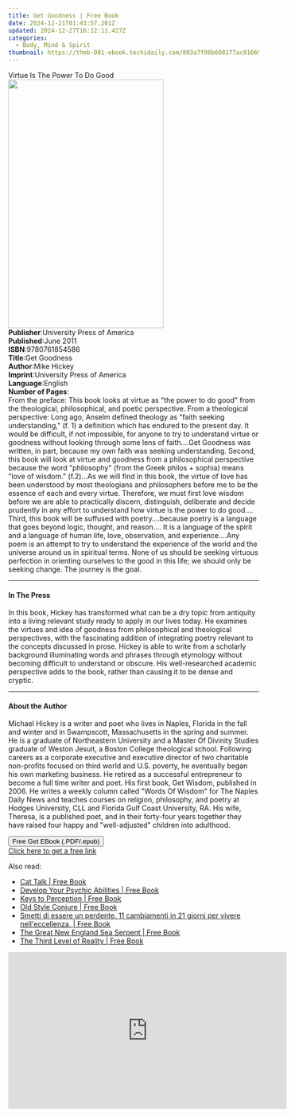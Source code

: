 ```yaml
---
title: Get Goodness | Free Book
date: 2024-12-21T01:43:57.201Z
updated: 2024-12-27T16:12:11.427Z
categories:
  - Body, Mind & Spirit
thumbnail: https://thmb-001-ebook.techidaily.com/803a7f08b608177ac01669444b8543fac01083bc0cb07f5db80977c0a6d46075.jpg
---
```

<main id="book-container">
  <div class="flex flex-col">
    <div class="book-brief flex-1 py-6 px-4 sm:p-6 md:py-10 md:px-8">
      <!-- brief-->
      <div class="book-brief-main">Virtue Is The Power To Do Good</div>
    </div>
    <div
      class="book-meta-info flex-1 grid gap-4 col-start-1 col-end-3 row-start-1 sm:mb-6 sm:grid-cols-4 lg:gap-6 lg:col-start-2 lg:row-end-6 lg:row-span-6 lg:mb-0"
    >
      <div
        class="book-meta-info-left place-content-center mt-4 p-4 text-sm leading-6 col-start-2 col-span-2 dark:text-slate-400"
      >
        <img
          class="w-full h-500 object-cover rounded-lg sm:h-255 sm:col-span-2 lg:col-span-full"
          src="https://img-001-ebook.techidaily.com/9aa13e80774421d8a7e6ea40edeb32684337b9e10eb09b2074131ec588f97a1a.jpg"
          alt=""
          width="312"
          height="500"
        />
      </div>
      <div
        class="book-meta-info-right mt-2 col-start-1 row-start-2 col-span-3 self-center"
      >
        <!-- meta data  -->
        <div class="flex flex-col px-4 md:px-8">
          <div class="flex-1">
            <strong>Publisher</strong>:<span class="px-2"
              >University Press of America</span
            >
          </div>
          <div class="flex-1">
            <strong>Published</strong>:<span class="px-2">June 2011</span>
          </div>
          <div class="flex-1">
            <strong>ISBN</strong>:<span class="px-2">9780761854586</span>
          </div>
          <div class="flex-1">
            <strong>Title</strong>:<span class="px-2">Get Goodness</span>
          </div>
          <div class="flex-1">
            <strong>Author</strong>:<span class="px-2">Mike Hickey</span>
          </div>
          <div class="flex-1">
            <strong>Imprint</strong>:<span class="px-2"
              >University Press of America</span
            >
          </div>
          <div class="flex-1">
            <strong>Language</strong>:<span class="px-2">English</span>
          </div>
          <div class="flex-1">
            <strong>Number of Pages</strong>:<span class="px-2"></span>
          </div>
        </div>
      </div>
    </div>
    <div class="book-description flex-1 py-6 px-4 sm:p-6 md:py-10 md:px-8">
      <div class="book-description-main">
        <div accordion-content="" id="description">
          From the preface: This book looks at virtue as "the power to do good"
          from the theological, philosophical, and poetic perspective. From a
          theological perspective: Long ago, Anselm defined theology as "faith
          seeking understanding," (f. 1) a definition which has endured to the
          present day. It would be difficult, if not impossible, for anyone to
          try to understand virtue or goodness without looking through some lens
          of faith.…Get Goodness was written, in part, because my own faith was
          seeking understanding. Second, this book will look at virtue and
          goodness from a philosophical perspective because the word
          "philosophy" (from the Greek philos + sophia) means "love of wisdom."
          (f.2)…As we will find in this book, the virtue of love has been
          understood by most theologians and philosophers before me to be the
          essence of each and every virtue. Therefore, we must first love wisdom
          before we are able to practically discern, distinguish, deliberate and
          decide prudently in any effort to understand how virtue is the power
          to do good.… Third, this book will be suffused with poetry….because
          poetry is a language that goes beyond logic, thought, and reason…. It
          is a language of the spirit and a language of human life, love,
          observation, and experience….Any poem is an attempt to try to
          understand the experience of the world and the universe around us in
          spiritual terms. None of us should be seeking virtuous perfection in
          orienting ourselves to the good in this life; we should only be
          seeking change. The journey is the goal.
        </div>
        <div class="accordion-fader"></div>
      </div>
    </div>
    <div class="book-excerpts flex-1 py-6 px-4 sm:p-6 md:py-10 md:px-8">
      <!-- excerpts-->
      <div class="book-excerpts-main">
        <hr />
        <h4 class="placeholder placeholder-heading">
          <span>In The Press</span>
        </h4>
        <p>
          In this book, Hickey has transformed what can be a dry topic from
          antiquity into a living relevant study ready to apply in our lives
          today. He examines the virtues and idea of goodness from philosophical
          and theological perspectives, with the fascinating addition of
          integrating poetry relevant to the concepts discussed in prose. Hickey
          is able to write from a scholarly background illuminating words and
          phrases through etymology without becoming difficult to understand or
          obscure. His well-researched academic perspective adds to the book,
          rather than causing it to be dense and cryptic.
        </p>
      </div>
    </div>
    <div class="book-about-author flex-1 py-6 px-4 sm:p-6 md:py-10 md:px-8">
      <!-- about author-->
      <div class="book-main-author-main">
        <hr />
        <h4 class="placeholder placeholder-heading">
          <span>About the Author</span>
        </h4>
        <p>
          Michael Hickey is a writer and poet who lives in Naples, Florida in
          the fall and winter and in Swampscott, Massachusetts in the spring and
          summer. He is a graduate of Northeastern University and a Master Of
          Divinity Studies graduate of Weston Jesuit, a Boston College
          theological school. Following careers as a corporate executive and
          executive director of two charitable non-profits focused on third
          world and U.S. poverty, he eventually began his own marketing
          business. He retired as a successful entrepreneur to become a full
          time writer and poet. His first book, Get Wisdom, published in 2006.
          He writes a weekly column called "Words Of Wisdom" for The Naples
          Daily News and teaches courses on religion, philosophy, and poetry at
          Hodges University, CLL and Florida Gulf Coast University, RA. His
          wife, Theresa, is a published poet, and in their forty-four years
          together they have raised four happy and "well-adjusted" children into
          adulthood.
        </p>
      </div>
    </div>
    <div class="book-free-get flex-1 py-6 px-4 sm:p-6 md:py-10 md:px-8">
      <button
        id="btn-free-get"
        class="bg-blue-500 hover:bg-blue-700 text-white font-bold py-2 px-4 rounded"
      >
        Free Get EBook (.PDF/.epub)
      </button>
      <div id="countdown-display" class="px-2 text-lg mt-2"></div>
      <a
        id="free-link"
        class="hidden bg-blue-500 hover:bg-blue-700 text-white font-bold py-2 px-4 rounded"
        href="https://www.ebooks.com/en-us/book/737227/get-goodness/mike-hickey/"
        target="_blank"
        >Click here to get a free link</a
      >
    </div>
    <script>
      let countdownTime = 0;
      let countdownInterval = null;
      document
        .getElementById('btn-free-get')
        .addEventListener('click', startCountdown);
      function startCountdown() {
        countdownTime = new Date().getTime() + 60000 * 3;
        countdownInterval = setInterval(updateCountdown, 1000);
        document.getElementById('btn-free-get').disabled = true;
        document
          .getElementById('btn-free-get')
          .classList.add('bg-gray-500', 'cursor-not-allowed');
      }
      function updateCountdown() {
        let currentTime = new Date().getTime();
        let timeLeft = countdownTime - currentTime;
        let secondsLeft = Math.floor(timeLeft / 1000);
        document.getElementById('countdown-display').innerHTML =
          `Remaining time: ${secondsLeft} seconds.`;
        if (secondsLeft <= 0) {
          clearInterval(countdownInterval);
          document.getElementById('btn-free-get').classList.add('hidden');
          document.getElementById('free-link').classList.remove('hidden');
          document.getElementById('countdown-display').innerHTML = '';
        }
      }
    </script>
  </div>
</main>

<ins class="adsbygoogle"
      style="display:block"
      data-ad-client="ca-pub-7571918770474297"
      data-ad-slot="8358498916"
      data-ad-format="auto"
      data-full-width-responsive="true"></ins>
    

<span class="atpl-alsoreadstyle">Also read:</span>
<div><ul>
<li><a href="https://novels-ebooks.techidaily.com/95816957-9781617508905-cat-talk/"><u>Cat Talk | Free Book</u></a></li>
<li><a href="https://novels-ebooks.techidaily.com/95816962-9781617506215-develop-your-psychic-abilities/"><u>Develop Your Psychic Abilities | Free Book</u></a></li>
<li><a href="https://novels-ebooks.techidaily.com/95816677-9781633410572-keys-to-perception/"><u>Keys to Perception | Free Book</u></a></li>
<li><a href="https://novels-ebooks.techidaily.com/95816676-9781633410633-old-style-conjure/"><u>Old Style Conjure | Free Book</u></a></li>
<li><a href="https://novels-ebooks.techidaily.com/95816993-9781547502813-smetti-di-essere-un-perdente-11-cambiamenti-in-21-giorni-per-vivere-nelleccellenza/"><u>Smetti di essere un perdente. 11 cambiamenti in 21 giorni per vivere nell'eccellenza, | Free Book</u></a></li>
<li><a href="https://novels-ebooks.techidaily.com/95816992-9781616406325-the-great-new-england-sea-serpent/"><u>The Great New England Sea Serpent | Free Book</u></a></li>
<li><a href="https://novels-ebooks.techidaily.com/95816735-9781616406271-the-third-level-of-reality/"><u>The Third Level of Reality | Free Book</u></a></li>
</ul></div>

<!-- affiliate ads begin -->
<iframe width="560" height="315" src="https://www.youtube.com/embed/htnQWyEOCgc?si=fy86hi8_hTtbWAnw" title="YouTube video player" frameborder="0" allow="accelerometer; autoplay; clipboard-write; encrypted-media; gyroscope; picture-in-picture; web-share" referrerpolicy="strict-origin-when-cross-origin" allowfullscreen></iframe>
<!-- affiliate ads end -->

